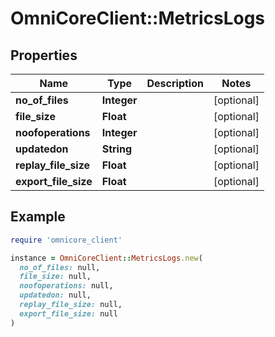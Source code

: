 # OmniCoreClient::MetricsLogs

## Properties

| Name | Type | Description | Notes |
| ---- | ---- | ----------- | ----- |
| **no_of_files** | **Integer** |  | [optional] |
| **file_size** | **Float** |  | [optional] |
| **noofoperations** | **Integer** |  | [optional] |
| **updatedon** | **String** |  | [optional] |
| **replay_file_size** | **Float** |  | [optional] |
| **export_file_size** | **Float** |  | [optional] |

## Example

```ruby
require 'omnicore_client'

instance = OmniCoreClient::MetricsLogs.new(
  no_of_files: null,
  file_size: null,
  noofoperations: null,
  updatedon: null,
  replay_file_size: null,
  export_file_size: null
)
```

